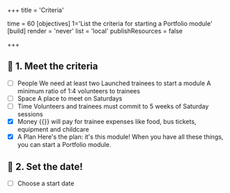 +++
title = 'Criteria'

time = 60
[objectives]
    1='List the criteria for starting a Portfolio module'
[build]
  render = 'never'
  list = 'local'
  publishResources = false

+++

## 🎯 1. Meet the criteria

- [ ] People
      We need at least two Launched trainees to start a module
      A minimum ratio of 1:4 volunteers to trainees
- [ ] Space
      A place to meet on Saturdays
- [ ] Time
      Volunteers and trainees must commit to 5 weeks of Saturday sessions
- [x] Money
      {{<our-name>}} will pay for trainee expenses like food, bus tickets, equipment and childcare
- [x] A Plan
      Here's the plan: it's this module!
      When you have all these things, you can start a Portfolio module.

## 📅 2. Set the date!

- [ ] Choose a start date

